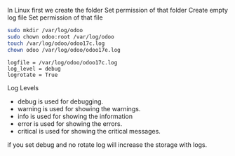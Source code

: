 In Linux first we create the folder
Set permission of that folder 
Create empty log file
Set permission of that file
```bash
sudo mkdir /var/log/odoo
sudo chown odoo:root /var/log/odoo
touch /var/log/odoo/odoo17c.log
chown odoo /var/log/odoo/odoo17e.log 
```


```in_odoo_config
logfile = /var/log/odoo/odoo17c.log
log_level = debug
logrotate = True
```

Log Levels
- debug is used for debugging.
- warning is used for showing the warnings.
- info is used for showing the information
- error is used for showing the errors.
- critical is used for showing the critical messages.

if you set debug and no rotate log will increase the storage with logs.